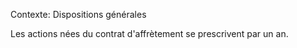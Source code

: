 Contexte: Dispositions générales

Les actions nées du contrat d'affrètement se prescrivent par un an.